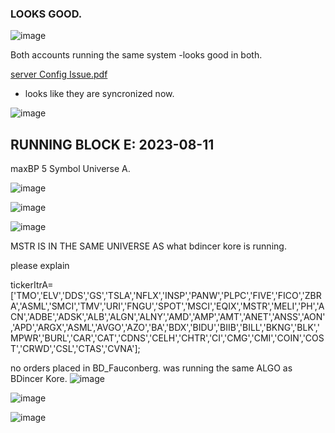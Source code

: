   ### LOOKS GOOD.

  ![image](https://github.com/bdincerTrader/Fauconberg1/assets/127531384/5caac297-6d3a-4b04-86c4-246ec4a4e0c6)

Both accounts running the same system -looks good in both.

[server Config Issue.pdf](https://github.com/bdincerTrader/Fauconberg1/files/12322654/server.Config.Issue.pdf)

* looks like they are syncronized now.

![image](https://github.com/bdincerTrader/Fauconberg1/assets/127531384/e42641be-cc1f-4ecc-ba02-691c73118cad)


##  RUNNING BLOCK E: 2023-08-11

maxBP 5
Symbol Universe A.

![image](https://github.com/bdincerTrader/Fauconberg1/assets/127531384/8110faf5-de2e-444a-ae34-bebe29fcb8f2)

![image](https://github.com/bdincerTrader/Fauconberg1/assets/127531384/c4e40d74-f9e2-4868-a32a-50d7a2e80d95)

![image](https://github.com/bdincerTrader/Fauconberg1/assets/127531384/d42d7d10-31d5-40c2-add7-7888843c1c9d)


MSTR IS IN THE SAME UNIVERSE AS what bdincer kore is running.

please explain

tickerItrA=['TMO','ELV','DDS','GS','TSLA','NFLX','INSP','PANW','PLPC','FIVE','FICO','ZBRA','ASML','SMCI','TMV','URI','FNGU','SPOT','MSCI','EQIX','MSTR','MELI','PH','ACN','ADBE','ADSK','ALB','ALGN','ALNY','AMD','AMP','AMT','ANET','ANSS','AON','APD','ARGX','ASML','AVGO','AZO','BA','BDX','BIDU','BIIB','BILL','BKNG','BLK','MPWR','BURL','CAR','CAT','CDNS','CELH','CHTR','CI','CMG','CMI','COIN','COST','CRWD','CSL','CTAS','CVNA'];

no orders placed in BD_Fauconberg. was running the same ALGO as BDincer Kore. 
![image](https://github.com/bdincerTrader/Fauconberg1/assets/127531384/fc4be6e0-e471-4895-908c-a0b864ce2417)


    
![image](https://github.com/bdincerTrader/Fauconberg1/assets/127531384/62096385-b810-4e43-b829-1cc1dd9db5c6)


![image](https://github.com/bdincerTrader/Fauconberg1/assets/127531384/7dc6fdec-fd8b-4280-b897-6ce9be698f48)
